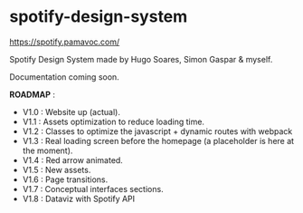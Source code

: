 # spotify-design-system

https://spotify.pamavoc.com/

Spotify Design System made by Hugo Soares, Simon Gaspar & myself.

Documentation coming soon.

<b>ROADMAP</b> :

- V1.0 : Website up (actual).
- V1.1 : Assets optimization to reduce loading time.
- V1.2 : Classes to optimize the javascript + dynamic routes with webpack
- V1.3 : Real loading screen before the homepage (a placeholder is here at the moment).
- V1.4 : Red arrow animated.
- V1.5 : New assets.
- V1.6 : Page transitions. 
- V1.7 : Conceptual interfaces sections.
- V1.8 : Dataviz with Spotify API
